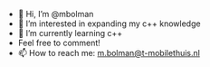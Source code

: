 - 👋 Hi, I’m @mbolman
- 👀 I’m interested in expanding my c++ knowledge
- 🌱 I’m currently learning c++
- Feel free to comment!
- 📫 How to reach me: m.bolman@t-mobilethuis.nl

<!---
mbolman/mbolman is a ✨ special ✨ repository because its `README.md` (this file) appears on your GitHub profile.
You can click the Preview link to take a look at your changes.
--->
